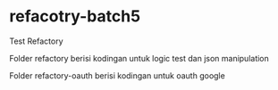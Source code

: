 # refacotry-batch5
Test Refactory

Folder refactory berisi kodingan untuk logic test dan json manipulation

Folder refactory-oauth berisi kodingan untuk oauth google
